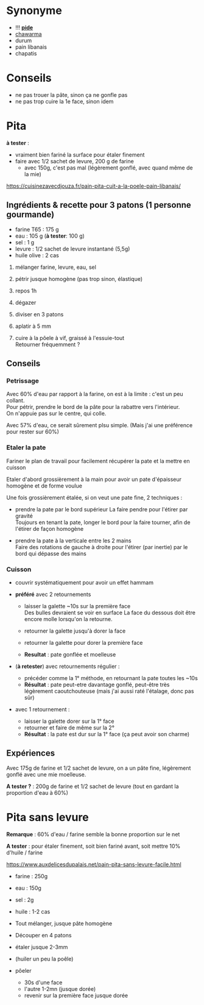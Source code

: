 # Synonyme
- !!! **[pide](https://cuisinezavecdjouza.fr/recette-pain-a-kebab-maison)**
- [chawarma](https://cuisinezavecdjouza.fr/pain-au-yaourt-a-la-poele/)
- durum
- pain libanais
- chapatis

# Conseils
- ne pas trouer la pâte, sinon ça ne gonfle pas
- ne pas trop cuire la 1e face, sinon idem


# Pita

**à tester** :
- vraiment bien fariné la surface pour étaler finement
- faire avec 1/2 sachet de levure, 200 g de farine
    - avec 150g, c'est pas mal (légèrement gonflé, avec quand même de la mie)



https://cuisinezavecdjouza.fr/pain-pita-cuit-a-la-poele-pain-libanais/

## Ingrédients & recette pour 3 patons (1 personne gourmande)

- farine T65    : 175 g
- eau           : 105 g (**à tester**: 100 g)
- sel           : 1 g
- levure        : 1/2 sachet de levure instantané (5,5g)
- huile olive   : 2 cas


1. mélanger farine, levure, eau, sel
2. pétrir jusque homogène (pas trop sinon, élastique)
4. repos 1h

1. dégazer
2. diviser en 3 patons
4. aplatir à 5 mm

1. cuire à la pôele à vif, graissé à l'essuie-tout  
Retourner fréquemment ?

## Conseils
### Petrissage
Avec 60% d'eau par rapport à la farine, on est à la limite : c'est un peu collant.  
Pour pétrir, prendre le bord de la pâte pour la rabattre vers l'intérieur.  
On n'appuie pas sur le centre, qui colle.  

Avec 57% d'eau, ce serait sûrement plsu simple. (Mais j'ai une préférence pour rester sur 60%)

### Etaler la pate
Fariner le plan de travail pour facilement récupérer la pate et la mettre en cuisson

Etaler d'abord grossièrement à la main pour avoir un pate d'épaisseur homogène et de forme voulue

Une fois grossièrement étalée, si on veut une pate fine, 2 techniques :  
- prendre la pate par le bord supérieur
La faire pendre pour l'étirer par gravité  
Toujours en tenant la pate, longer le bord pour la faire tourner, afin de l'étirer de façon homogène

- prendre la pate à la verticale entre les 2 mains  
Faire des rotations de gauche à droite pour l'étirer (par inertie) par le bord qui dépasse des mains

### Cuisson

- couvrir systématiquement pour avoir un effet hammam

- **préféré** avec 2 retournements
    - laisser la galette ~10s sur la première face  
    Des bulles devraient se voir en surface
    La face du dessous doit être encore molle lorsqu'on la retourne. 
    - retourner la galette jusqu'à dorer la face
    - retourner la galette pour dorer la première face

    - **Resultat** : pate gonflée et moelleuse

- (**à retester**) avec retournements régulier :
    * précéder comme la 1° méthode, en retournant la pate toutes les ~10s
    * **Résultat** : pate peut-etre davantage gonflé, peut-être très légèrement caoutchouteuse (mais j'ai aussi raté l'étalage, donc pas sûr)

- avec 1 retournement :
    * laisser la galette dorer sur la 1° face
    * retourner et faire de même sur la 2°
    * **Résultat** : la pate est dur sur la 1° face (ça peut avoir son charme)


## Expériences

Avec 175g de farine et 1/2 sachet de levure, on a un pâte fine, légèrement gonflé avec une mie moelleuse.  

**A tester ?** : 200g de farine et 1/2 sachet de levure (tout en gardant la proportion d'eau à 60%)

# Pita sans levure

**Remarque** : 60% d'eau / farine semble la bonne proportion sur le net

**A tester** : pour étaler finement, soit bien fariné avant, soit mettre 10% d'huile / farine

https://www.auxdelicesdupalais.net/pain-pita-sans-levure-facile.html

- farine    : 250g
- eau       : 150g
- sel       : 2g
- huile     : 1-2 cas

- Tout mélanger, jusque pâte homogène
- Découper en 4 patons
- étaler jusque 2-3mm
- (huiler un peu la poêle) 
- pôeler 
    - 30s d'une face
    - l'autre 1-2mn (jusque dorée)
    - revenir sur la première face jusque dorée



